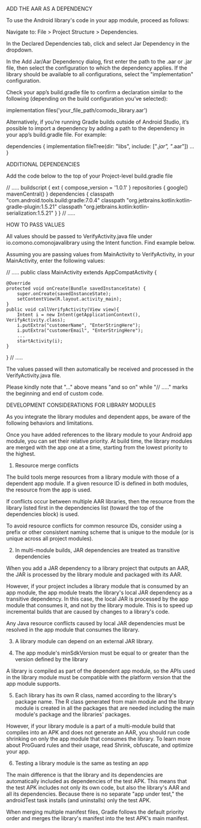 ADD THE AAR AS A DEPENDENCY

To use the Android library's code in your app module, proceed as follows:

Navigate to: File > Project Structure > Dependencies.

In the Declared Dependencies tab, click  and select Jar Dependency in the dropdown.

In the Add Jar/Aar Dependency dialog, first enter the path to the .aar or .jar file, then select the configuration to which the dependency applies. If the library should be available to all configurations, select the "implementation" configuration.

Check your app’s build.gradle file to confirm a declaration similar to the following (depending on the build configuration you’ve selected):

implementation files('your_file_path/comodo_library.aar')

Alternatively, if you’re running Gradle builds outside of Android Studio, it’s possible to import a dependency by adding a path to the dependency in your app’s build.gradle file. For example:

dependencies {
    implementation fileTree(dir: "libs", include: ["*.jar", "*.aar"])
    ...
}

ADDITIONAL DEPENDENCIES

Add the code below to the top of your Project-level build.gradle file

// .....
buildscript {
    ext {
        compose_version = '1.0.1'
    }
    repositories {
        google()
        mavenCentral()
    }
    dependencies {
        classpath "com.android.tools.build:gradle:7.0.4"
        classpath "org.jetbrains.kotlin:kotlin-gradle-plugin:1.5.21"
        classpath "org.jetbrains.kotlin:kotlin-serialization:1.5.21"
    }
}
// .....

HOW TO PASS VALUES

All values should be passed to VerifyActivity.java file under io.comono.comonojavalibrary using the Intent function. Find example below.

Assuming you are passing values from MainActivity to VerifyActivity, in your MainActivity, enter the following values:

// .....
public class MainActivity extends AppCompatActivity {  
  
    @Override  
    protected void onCreate(Bundle savedInstanceState) {  
        super.onCreate(savedInstanceState);  
        setContentView(R.layout.activity_main);  
    }  
    public void callVerifyActivity(View view){  
        Intent i = new Intent(getApplicationContext(), VerifyActivity.class);  
        i.putExtra("customerName", "EnterStringHere");  
        i.putExtra("customerEmail", "EnterStringHere");
        ...
        startActivity(i);  
    }  
  
}
// .....

The values passed will then automatically be received and processed in the VerifyActivity.java file.

Please kindly note that "..." above means "and so on" while "// ....." marks the beginning and end of custom code.

DEVELOPMENT CONSIDERATIONS FOR LIBRARY MODULES

As you integrate the library modules and dependent apps, be aware of the following behaviors and limitations.

Once you have added references to the library module to your Android app module, you can set their relative priority. At build time, the library modules are merged with the app one at a time, starting from the lowest priority to the highest.

1. Resource merge conflicts

The build tools merge resources from a library module with those of a dependent app module. If a given resource ID is defined in both modules, the resource from the app is used.

If conflicts occur between multiple AAR libraries, then the resource from the library listed first in the dependencies list (toward the top of the dependencies block) is used.

To avoid resource conflicts for common resource IDs, consider using a prefix or other consistent naming scheme that is unique to the module (or is unique across all project modules).

2. In multi-module builds, JAR dependencies are treated as transitive dependencies

When you add a JAR dependency to a library project that outputs an AAR, the JAR is processed by the library module and packaged with its AAR.

However, if your project includes a library module that is consumed by an app module, the app module treats the library's local JAR dependency as a transitive dependency. In this case, the local JAR is processed by the app module that consumes it, and not by the library module. This is to speed up incremental builds that are caused by changes to a library's code.

Any Java resource conflicts caused by local JAR dependencies must be resolved in the app module that consumes the library.

3. A library module can depend on an external JAR library.

4. The app module's minSdkVersion must be equal to or greater than the version defined by the library

A library is compiled as part of the dependent app module, so the APIs used in the library module must be compatible with the platform version that the app module supports.

5. Each library has its own R class, named according to the library's package name. The R class generated from main module and the library module is created in all the packages that are needed including the main module's package and the libraries' packages.

However, if your library module is a part of a multi-module build that compiles into an APK and does not generate an AAR, you should run code shrinking on only the app module that consumes the library. To learn more about ProGuard rules and their usage, read Shrink, obfuscate, and optimize your app.

6. Testing a library module is the same as testing an app

The main difference is that the library and its dependencies are automatically included as dependencies of the test APK. This means that the test APK includes not only its own code, but also the library's AAR and all its dependencies. Because there is no separate "app under test," the androidTest task installs (and uninstalls) only the test APK.

When merging multiple manifest files, Gradle follows the default priority order and merges the library's manifest into the test APK's main manifest.